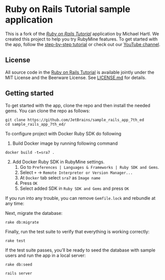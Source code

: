# Ruby on Rails Tutorial sample application

This is a fork of the [*Ruby on Rails Tutorial*](http://www.railstutorial.org/) application by Michael Hartl.
We created this project to help you try RubyMine features.
To get started with the app, follow the [step-by-step tutorial](https://www.jetbrains.com/help/ruby/get-started.html)
or check out our [YouTube channel](https://www.youtube.com/playlist?list=PLQ176FUIyIUanO72dRf6lOefKIznviKKJ).

## License

All source code in the [Ruby on Rails Tutorial](https://www.railstutorial.org/)
is available jointly under the MIT License and the Beerware License. See
[LICENSE.md](LICENSE.md) for details.

## Getting started

To get started with the app, clone the repo and then install the needed gems. You can clone the repo as follows:

```
git clone https://github.com/JetBrains/sample_rails_app_7th_ed 
cd sample_rails_app_7th_ed/
```

To configure project with Docker Ruby SDK do following
1. Build Docker image by running following command
```
docker build -t=sra7 .
```
2. Add Docker Ruby SDK in RubyMine settings.
   1. Go to `Preferences | Languages & Frameworks | Ruby SDK and Gems`.
   2. Select `+` -> `Remote Interpreter or Version Manager...`
   3. At `Docker` tab select `sra7` as `Image name`
   4. Press `OK`
   5. Select added SDK in `Ruby SDK and Gems` and press `OK`

If you run into any trouble, you can remove `Gemfile.lock` and rebundle at any time:

Next, migrate the database:

```
rake db:migrate
```

Finally, run the test suite to verify that everything is working correctly:

```
rake test
```

If the test suite passes, you’ll be ready to seed the database with sample users and run the app in a local server:

```
rake db:seed
```
```
rails server
```